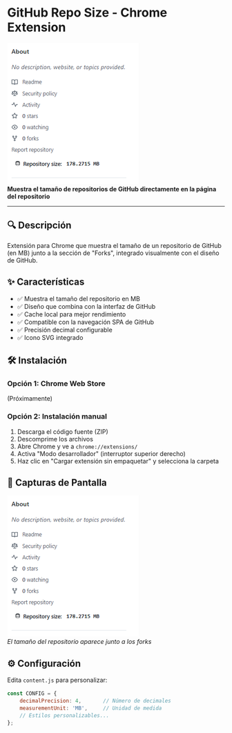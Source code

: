 # GitHub Repo Size - Chrome Extension

![Extension Icon](sample.png)  
**Muestra el tamaño de repositorios de GitHub directamente en la página del repositorio**

---

## 🔍 Descripción

Extensión para Chrome que muestra el tamaño de un repositorio de GitHub (en MB) junto a la sección de "Forks", integrado visualmente con el diseño de GitHub.

## ✨ Características

- ✅ Muestra el tamaño del repositorio en MB
- ✅ Diseño que combina con la interfaz de GitHub
- ✅ Cache local para mejor rendimiento
- ✅ Compatible con la navegación SPA de GitHub
- ✅ Precisión decimal configurable
- ✅ Icono SVG integrado

## 🛠 Instalación

### Opción 1: Chrome Web Store
(Próximamente)

### Opción 2: Instalación manual
1. Descarga el código fuente (ZIP)
2. Descomprime los archivos
3. Abre Chrome y ve a `chrome://extensions/`
4. Activa "Modo desarrollador" (interruptor superior derecho)
5. Haz clic en "Cargar extensión sin empaquetar" y selecciona la carpeta

## 📸 Capturas de Pantalla

![Ejemplo de uso](sample.png)  
*El tamaño del repositorio aparece junto a los forks*

## ⚙️ Configuración

Edita `content.js` para personalizar:
```javascript
const CONFIG = {
    decimalPrecision: 4,       // Número de decimales
    measurementUnit: 'MB',     // Unidad de medida
    // Estilos personalizables...
};